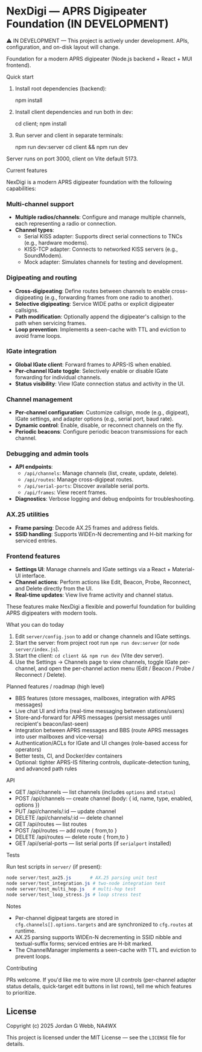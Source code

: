 # NexDigi — APRS Digipeater Foundation (IN DEVELOPMENT)

⚠️ IN DEVELOPMENT — This project is actively under development. APIs, configuration, and on-disk layout will change.

Foundation for a modern APRS digipeater (Node.js backend + React + MUI frontend).

Quick start

1. Install root dependencies (backend):

   npm install

2. Install client dependencies and run both in dev:

   cd client; npm install

3. Run server and client in separate terminals:

   npm run dev:server
   cd client && npm run dev

Server runs on port 3000, client on Vite default 5173.

Current features

NexDigi is a modern APRS digipeater foundation with the following capabilities:

### Multi-channel support
- **Multiple radios/channels**: Configure and manage multiple channels, each representing a radio or connection.
- **Channel types**:
  - Serial KISS adapter: Supports direct serial connections to TNCs (e.g., hardware modems).
  - KISS-TCP adapter: Connects to networked KISS servers (e.g., SoundModem).
  - Mock adapter: Simulates channels for testing and development.

### Digipeating and routing
- **Cross-digipeating**: Define routes between channels to enable cross-digipeating (e.g., forwarding frames from one radio to another).
- **Selective digipeating**: Service WIDE paths or explicit digipeater callsigns.
- **Path modification**: Optionally append the digipeater's callsign to the path when servicing frames.
- **Loop prevention**: Implements a seen-cache with TTL and eviction to avoid frame loops.

### IGate integration
- **Global IGate client**: Forward frames to APRS-IS when enabled.
- **Per-channel IGate toggle**: Selectively enable or disable IGate forwarding for individual channels.
- **Status visibility**: View IGate connection status and activity in the UI.

### Channel management
- **Per-channel configuration**: Customize callsign, mode (e.g., digipeat), IGate settings, and adapter options (e.g., serial port, baud rate).
- **Dynamic control**: Enable, disable, or reconnect channels on the fly.
- **Periodic beacons**: Configure periodic beacon transmissions for each channel.

### Debugging and admin tools
- **API endpoints**:
  - `/api/channels`: Manage channels (list, create, update, delete).
  - `/api/routes`: Manage cross-digipeat routes.
  - `/api/serial-ports`: Discover available serial ports.
  - `/api/frames`: View recent frames.
- **Diagnostics**: Verbose logging and debug endpoints for troubleshooting.

### AX.25 utilities
- **Frame parsing**: Decode AX.25 frames and address fields.
- **SSID handling**: Supports WIDEn-N decrementing and H-bit marking for serviced entries.

### Frontend features
- **Settings UI**: Manage channels and IGate settings via a React + Material-UI interface.
- **Channel actions**: Perform actions like Edit, Beacon, Probe, Reconnect, and Delete directly from the UI.
- **Real-time updates**: View live frame activity and channel status.

These features make NexDigi a flexible and powerful foundation for building APRS digipeaters with modern tools.

What you can do today
1. Edit `server/config.json` to add or change channels and IGate settings.
2. Start the server: from project root run `npm run dev:server` (or `node server/index.js`).
3. Start the client: `cd client && npm run dev` (Vite dev server).
4. Use the Settings → Channels page to view channels, toggle IGate per-channel, and open the per-channel action menu (Edit / Beacon / Probe / Reconnect / Delete).

Planned features / roadmap (high level)
- BBS features (store messages, mailboxes, integration with APRS messages)
- Live chat UI and infra (real-time messaging between stations/users)
- Store-and-forward for APRS messages (persist messages until recipient's beacon/last-seen)
- Integration between APRS messages and BBS (route APRS messages into user mailboxes and vice‑versa)
- Authentication/ACLs for IGate and UI changes (role-based access for operators)
- Better tests, CI, and Docker/dev containers
- Optional: tighter APRS-IS filtering controls, duplicate-detection tuning, and advanced path rules

API

- GET /api/channels — list channels (includes `options` and `status`)
- POST /api/channels — create channel (body: { id, name, type, enabled, options })
- PUT /api/channels/:id — update channel
- DELETE /api/channels/:id — delete channel
- GET /api/routes — list routes
- POST /api/routes — add route { from,to }
- DELETE /api/routes — delete route { from,to }
- GET /api/serial-ports — list serial ports (if `serialport` installed)

Tests

Run test scripts in `server/` (if present):

```powershell
node server/test_ax25.js       # AX.25 parsing unit test
node server/test_integration.js # two-node integration test
node server/test_multi_hop.js   # multi-hop test
node server/test_loop_stress.js # loop stress test
```

Notes

- Per-channel digipeat targets are stored in `cfg.channels[].options.targets` and are synchronized to `cfg.routes` at runtime.
- AX.25 parsing supports WIDEn-N decrementing in SSID nibble and textual-suffix forms; serviced entries are H-bit marked.
- The ChannelManager implements a seen-cache with TTL and eviction to prevent loops.

Contributing

PRs welcome. If you'd like me to wire more UI controls (per-channel adapter status details, quick-target edit buttons in list rows), tell me which features to prioritize.

## License

Copyright (c) 2025 Jordan G Webb, NA4WX

This project is licensed under the MIT License — see the `LICENSE` file for details.
